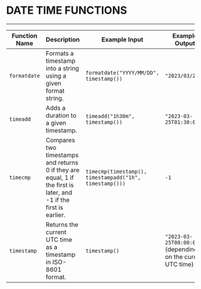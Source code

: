 # DATE TIME FUNCTIONS

---
| Function Name | Description | Example Input | Example Output |
| --- | --- | --- | --- |
| `formatdate` | Formats a timestamp into a string using a given format string. | `formatdate("YYYY/MM/DD", timestamp())` | `"2023/03/25"` |
| `timeadd` | Adds a duration to a given timestamp. | `timeadd("1h30m", timestamp())` | `"2023-03-25T01:30:00Z"` |
| `timecmp` | Compares two timestamps and returns 0 if they are equal, 1 if the first is later, and -1 if the first is earlier. | `timecmp(timestamp(), timestampadd("1h", timestamp()))` | `-1` |
| `timestamp` | Returns the current UTC time as a timestamp in ISO-8601 format. | `timestamp()` | `"2023-03-25T00:00:00Z"` (depending on the current UTC time) |
